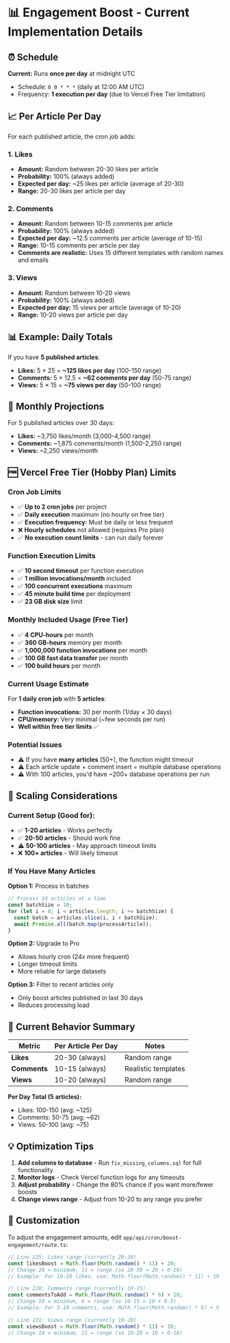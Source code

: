 # 📊 Engagement Boost - Current Implementation Details

## ⏰ Schedule

**Current:** Runs **once per day** at midnight UTC
- Schedule: `0 0 * * *` (daily at 12:00 AM UTC)
- Frequency: **1 execution per day** (due to Vercel Free Tier limitation)

## 📈 Per Article Per Day

For each published article, the cron job adds:

### 1. **Likes**
- **Amount:** Random between 20-30 likes per article
- **Probability:** 100% (always added)
- **Expected per day:** ~25 likes per article (average of 20-30)
- **Range:** 20-30 likes per article per day

### 2. **Comments**
- **Amount:** Random between 10-15 comments per article
- **Probability:** 100% (always added)
- **Expected per day:** ~12.5 comments per article (average of 10-15)
- **Range:** 10-15 comments per article per day
- **Comments are realistic:** Uses 15 different templates with random names and emails

### 3. **Views**
- **Amount:** Random between 10-20 views
- **Probability:** 100% (always added)
- **Expected per day:** 15 views per article (average of 10-20)
- **Range:** 10-20 views per article per day

## 📊 Example: Daily Totals

If you have **5 published articles**:

- **Likes:** 5 × 25 = **~125 likes per day** (100-150 range)
- **Comments:** 5 × 12.5 = **~62 comments per day** (50-75 range)
- **Views:** 5 × 15 = **~75 views per day** (50-100 range)

## 📅 Monthly Projections

For 5 published articles over 30 days:
- **Likes:** ~3,750 likes/month (3,000-4,500 range)
- **Comments:** ~1,875 comments/month (1,500-2,250 range)
- **Views:** ~2,250 views/month

## 🆓 Vercel Free Tier (Hobby Plan) Limits

### Cron Job Limits
- ✅ **Up to 2 cron jobs** per project
- ✅ **Daily execution** maximum (no hourly on free tier)
- ✅ **Execution frequency**: Must be daily or less frequent
- ❌ **Hourly schedules** not allowed (requires Pro plan)
- ✅ **No execution count limits** - can run daily forever

### Function Execution Limits
- ✅ **10 second timeout** per function execution
- ✅ **1 million invocations/month** included
- ✅ **100 concurrent executions** maximum
- ✅ **45 minute build time** per deployment
- ✅ **23 GB disk size** limit

### Monthly Included Usage (Free Tier)
- ✅ **4 CPU-hours** per month
- ✅ **360 GB-hours** memory per month  
- ✅ **1,000,000 function invocations** per month
- ✅ **100 GB fast data transfer** per month
- ✅ **100 build hours** per month

### Current Usage Estimate
For **1 daily cron job** with **5 articles**:
- **Function invocations:** 30 per month (1/day × 30 days)
- **CPU/memory:** Very minimal (~few seconds per run)
- **Well within free tier limits** ✅

### Potential Issues
- ⚠️ If you have **many articles** (50+), the function might timeout
- ⚠️ Each article update + comment insert = multiple database operations
- ⚠️ With 100 articles, you'd have ~200+ database operations per run

## 🚀 Scaling Considerations

### Current Setup (Good for):
- ✅ **1-20 articles** - Works perfectly
- ✅ **20-50 articles** - Should work fine
- ⚠️ **50-100 articles** - May approach timeout limits
- ❌ **100+ articles** - Will likely timeout

### If You Have Many Articles

**Option 1:** Process in batches
```typescript
// Process 10 articles at a time
const batchSize = 10;
for (let i = 0; i < articles.length; i += batchSize) {
  const batch = articles.slice(i, i + batchSize);
  await Promise.all(batch.map(processArticle));
}
```

**Option 2:** Upgrade to Pro
- Allows hourly cron (24x more frequent)
- Longer timeout limits
- More reliable for large datasets

**Option 3:** Filter to recent articles only
- Only boost articles published in last 30 days
- Reduces processing load

## 📝 Current Behavior Summary

| Metric | Per Article Per Day | Notes |
|--------|-------------------|-------|
| **Likes** | 20-30 (always) | Random range |
| **Comments** | 10-15 (always) | Realistic templates |
| **Views** | 10-20 (always) | Random range |

**Per Day Total (5 articles):**
- Likes: 100-150 (avg: ~125)
- Comments: 50-75 (avg: ~62)
- Views: 50-100 (avg: ~75)

## 💡 Optimization Tips

1. **Add columns to database** - Run `fix_missing_columns.sql` for full functionality
2. **Monitor logs** - Check Vercel function logs for any timeouts
3. **Adjust probability** - Change the 80% chance if you want more/fewer boosts
4. **Change views range** - Adjust from 10-20 to any range you prefer

## 🔧 Customization

To adjust the engagement amounts, edit `app/api/cron/boost-engagement/route.ts`:

```typescript
// Line 225: Likes range (currently 20-30)
const likesBoost = Math.floor(Math.random() * 11) + 20; 
// Change 20 = minimum, 11 = range (so 20-30 = 20 + 0-10)
// Example: For 10-20 likes, use: Math.floor(Math.random() * 11) + 10

// Line 228: Comments range (currently 10-15)
const commentsToAdd = Math.floor(Math.random() * 6) + 10;
// Change 10 = minimum, 6 = range (so 10-15 = 10 + 0-5)
// Example: For 5-10 comments, use: Math.floor(Math.random() * 6) + 5

// Line 231: Views range (currently 10-20)
const viewsBoost = Math.floor(Math.random() * 11) + 10;
// Change 10 = minimum, 11 = range (so 10-20 = 10 + 0-10)
```

